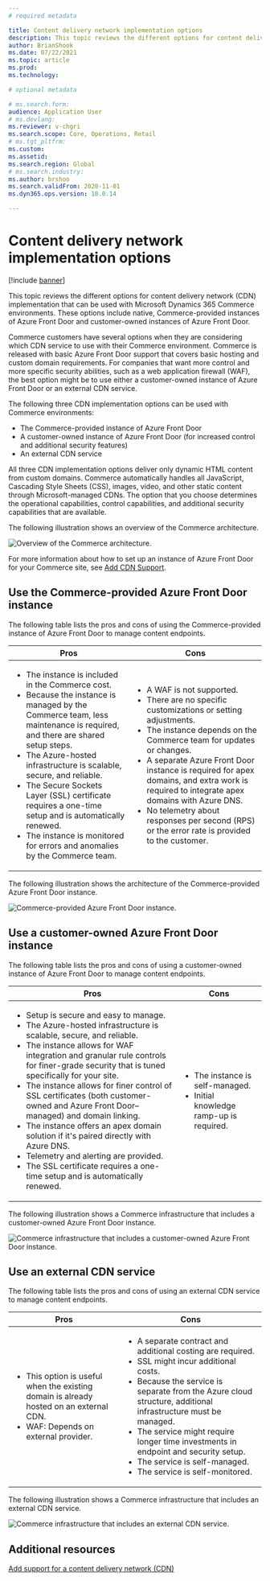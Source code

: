 ```yaml
---
# required metadata

title: Content delivery network implementation options
description: This topic reviews the different options for content delivery network (CDN) implementation that can be used with Microsoft Dynamics 365 Commerce environments. These options include native, Commerce-provided instances of Azure Front Door and customer-owned instances of Azure Front Door.
author: BrianShook
ms.date: 07/22/2021
ms.topic: article
ms.prod: 
ms.technology: 

# optional metadata

# ms.search.form: 
audience: Application User
# ms.devlang: 
ms.reviewer: v-chgri
ms.search.scope: Core, Operations, Retail
# ms.tgt_pltfrm: 
ms.custom: 
ms.assetid:
ms.search.region: Global
# ms.search.industry:
ms.author: brshoo
ms.search.validFrom: 2020-11-01
ms.dyn365.ops.version: 10.0.14

---
```


# Content delivery network implementation options

[!include [banner](includes/banner.md)]

This topic reviews the different options for content delivery network (CDN) implementation that can be used with Microsoft Dynamics 365 Commerce environments. These options include native, Commerce-provided instances of Azure Front Door and customer-owned instances of Azure Front Door.

Commerce customers have several options when they are considering which CDN service to use with their Commerce environment. Commerce is released with basic Azure Front Door support that covers basic hosting and custom domain requirements. For companies that want more control and more specific security abilities, such as a web application firewall (WAF), the best option might be to use either a customer-owned instance of Azure Front Door or an external CDN service.

The following three CDN implementation options can be used with Commerce environments:

- The Commerce-provided instance of Azure Front Door
- A customer-owned instance of Azure Front Door (for increased control and additional security features)
- An external CDN service

All three CDN implementation options deliver only dynamic HTML content from custom domains. Commerce automatically handles all JavaScript, Cascading Style Sheets (CSS), images, video, and other static content through Microsoft-managed CDNs. The option that you choose determines the operational capabilities, control capabilities, and additional security capabilities that are available.

The following illustration shows an overview of the Commerce architecture.

![Overview of the Commerce architecture.](media/Commerce_CDN-Option_ComparisonModels.png)

For more information about how to set up an instance of Azure Front Door for your Commerce site, see [Add CDN Support](add-cdn-support.md).

## Use the Commerce-provided Azure Front Door instance

The following table lists the pros and cons of using the Commerce-provided instance of Azure Front Door to manage content endpoints.

| Pros | Cons |
|------|------|
| <ul><li>The instance is included in the Commerce cost.</li><li>Because the instance is managed by the Commerce team, less maintenance is required, and there are shared setup steps.</li><li>The Azure-hosted infrastructure is scalable, secure, and reliable.</li><li>The Secure Sockets Layer (SSL) certificate requires a one-time setup and is automatically renewed.</li><li>The instance is monitored for errors and anomalies by the Commerce team.</li></ul> | <ul><li>A WAF is not supported.</li><li>There are no specific customizations or setting adjustments.</li><li>The instance depends on the Commerce team for updates or changes.</li><li>A separate Azure Front Door instance is required for apex domains, and extra work is required to integrate apex domains with Azure DNS.</li><li>No telemetry about responses per second (RPS) or the error rate is provided to the customer.</li></ul> |

The following illustration shows the architecture of the Commerce-provided Azure Front Door instance.

![Commerce-provided Azure Front Door instance.](media/Commerce_CDN-Option_CommerceFrontDoor.png)

## Use a customer-owned Azure Front Door instance

The following table lists the pros and cons of using a customer-owned instance of Azure Front Door to manage content endpoints.

| Pros | Cons |
|------|------|
| <ul><li>Setup is secure and easy to manage.</li><li>The Azure-hosted infrastructure is scalable, secure, and reliable.</li><li>The instance allows for WAF integration and granular rule controls for finer-grade security that is tuned specifically for your site.</li><li>The instance allows for finer control of SSL certificates (both customer-owned and Azure Front Door–managed) and domain linking.</li><li>The instance offers an apex domain solution if it's paired directly with Azure DNS.</li><li>Telemetry and alerting are provided.</li><li>The SSL certificate requires a one-time setup and is automatically renewed.</li></ul> | <ul><li>The instance is self-managed.</li><li>Initial knowledge ramp-up is required.</li></ul> |

The following illustration shows a Commerce infrastructure that includes a customer-owned Azure Front Door instance.

![Commerce infrastructure that includes a customer-owned Azure Front Door instance.](media/Commerce_CDN-Option_CustomerOwnedAzureFrontDoor.png)

## Use an external CDN service

The following table lists the pros and cons of using an external CDN service to manage content endpoints.

| Pros | Cons |
|------|------|
| <ul><li>This option is useful when the existing domain is already hosted on an external CDN.</li><li>WAF: Depends on external provider.</li></ul> | <ul><li>A separate contract and additional costing are required.</li><li>SSL might incur additional costs.</li><li>Because the service is separate from the Azure cloud structure, additional infrastructure must be managed.</li><li>The service might require longer time investments in endpoint and security setup.</li><li>The service is self-managed.</li><li>The service is self-monitored.</li></ul> |

The following illustration shows a Commerce infrastructure that includes an external CDN service.

![Commerce infrastructure that includes an external CDN service.](media/Commerce_CDN-Option_ExternalFrontDoor.png)

## Additional resources

[Add support for a content delivery network (CDN)](add-cdn-support.md)
